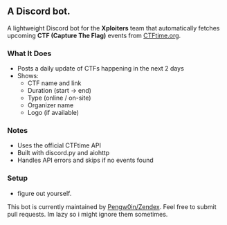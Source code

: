 ## A Discord bot.

A lightweight Discord bot for the **Xploiters** team that automatically fetches upcoming **CTF (Capture The Flag)** events from [CTFtime.org](https://ctftime.org).

### What It Does

- Posts a daily update of CTFs happening in the next 2 days  
- Shows:
  - CTF name and link  
  - Duration (start → end)  
  - Type (online / on-site)  
  - Organizer name  
  - Logo (if available)

###  Notes
- Uses the official CTFtime API
- Built with discord.py and aiohttp
- Handles API errors and skips if no events found

### Setup
- figure out yourself.


This bot is currently maintained by [Pengw0in/Zendex](https://github.com/Pengw0in).
Feel free to submit pull requests. Im lazy so i might ignore them sometimes.
